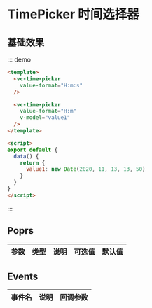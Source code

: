 
# TimePicker 时间选择器

## 基础效果

::: demo 
```html
<template>
  <vc-time-picker 
    value-format="H:m:s"
  />

  <vc-time-picker 
    value-format="H:m"
    v-model="value1"
  />
</template>

<script>
export default {
  data() {
    return {
      value1: new Date(2020, 11, 13, 13, 50)
    }
  }
}
</script>
```
:::


## Poprs

| 参数 | 类型 | 说明 | 可选值 | 默认值 |
|---|---|---|---|---|


## Events

| 事件名 | 说明 | 回调参数 |
| --- | --- | --- |
